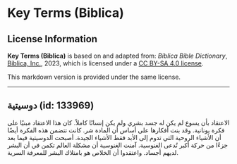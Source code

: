 # Key Terms (Biblica)

## License Information

**Key Terms (Biblica)** is based on and adapted from: _Biblica Bible Dictionary_, [Biblica, Inc.](https://www.biblica.com/), 2023, which is licensed under a [CC BY-SA 4.0 license](https://creativecommons.org/licenses/by-sa/4.0/legalcode.en).

This markdown version is provided under the same license.



--------------------------------

## دوسيتية (id: 133969)

الاعتقاد بأن يسوع لم يكن له جسد بشري ولم يكن إنسانًا كاملاً. كان هذا الاعتقاد مبنيًا على فكرة يونانية. وقد بنت أفكارها على أساس أن المادة شر. كانت تتضمن هذه الفكرة أيضًا أن الأشياء الروحية التي تدوم إلى الأبد فقط الأشياء الجيدة. أصبحت الدوسيتية فيما بعد جزءًا من حركة أكبر تُدعى الغنوسية. آمنت الغنوسية أن مشكلة العالم تكمن في أن البشر لديهم أجساد. واعتقدوا أن الخلاص هو بامتلاك البشر للمعرفة السرية.



